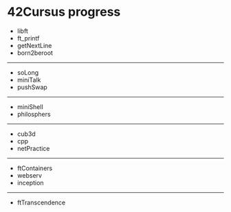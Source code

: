 # 42Cursus progress

- libft
- ft_printf
- getNextLine
- born2beroot

---

- soLong
- miniTalk
- pushSwap

---

- miniShell
- philosphers

---

- cub3d
- cpp
- netPractice

---

- ftContainers
- webserv
- inception

---

- ftTranscendence
